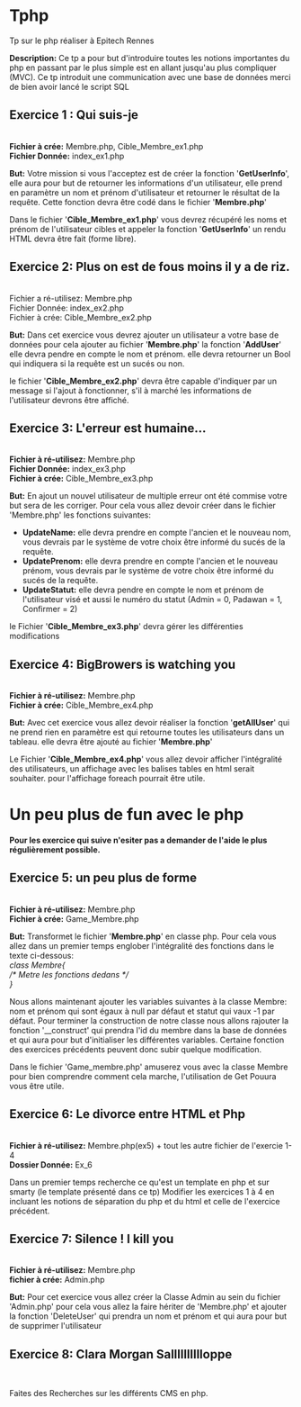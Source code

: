 # Tphp
Tp sur le php réaliser à Epitech Rennes 

<strong>Description:</strong> Ce tp a pour but d'introduire toutes les notions importantes du php en passant par le plus simple est en allant jusqu'au plus compliquer (MVC). Ce tp introduit une communication avec une base de données merci de bien avoir lancé le script SQL

<h2>Exercice 1 : Qui suis-je</h2><br/>
<strong>Fichier à crée:</strong> Membre.php, Cible_Membre_ex1.php<br/>
<strong>Fichier Donnée:</strong> index_ex1.php

<strong>But:</strong> Votre mission si vous l'acceptez est de créer la fonction '<strong>GetUserInfo</strong>', elle aura pour but de retourner les informations d'un utilisateur, elle prend en paramètre un nom et prénom d'utilisateur et retourner le résultat de la requête. Cette fonction devra être codé dans le fichier '<strong>Membre.php</strong>'

Dans le fichier '<strong>Cible_Membre_ex1.php</strong>' vous devrez récupéré les noms et prénom de l'utilisateur cibles et appeler la fonction '<strong>GetUserInfo</strong>' un rendu HTML devra être fait (forme libre).

<h2>Exercice 2: Plus on est de fous moins il y a de riz.</h2><br/>
</strong>Fichier a ré-utilisez:</stron> Membre.php<br/>
</strong>Fichier Donnée:</stron> index_ex2.php<br/>
</strong>Fichier à crée:</stron> Cible_Membre_ex2.php<br/>

<strong>But:</strong> Dans cet exercice vous devrez ajouter un utilisateur a votre base de données pour cela ajouter au fichier '<strong>Membre.php</strong>'  la fonction '<strong>AddUser</strong>' elle devra pendre en compte le nom et prénom. elle devra retourner un Bool qui indiquera si la requête est un sucés ou non.

le fichier '<strong>Cible_Membre_ex2.php</strong>' devra être capable d'indiquer par un message si l'ajout à fonctionner, s'il à marché les informations de l'utilisateur devrons être affiché.

<h2>Exercice 3: L'erreur est humaine...</h2><br/>
<strong>Fichier à ré-utilisez:</strong> Membre.php<br/>
<strong>Fichier Donnée:</strong> index_ex3.php<br/>
<strong>Fichier à crée:</strong> Cible_Membre_ex3.php<br/>

<strong>But:</strong> En ajout un nouvel utilisateur de multiple erreur ont été commise votre but sera de les corriger. Pour cela vous allez devoir créer dans le fichier 'Membre.php' les fonctions suivantes:
 - <strong>UpdateName:</strong> elle devra prendre en compte l'ancien et le nouveau nom, vous devrais par le système de votre choix être informé du sucés de la requête. 
 - <strong>UpdatePrenom:</strong> elle devra prendre en compte l'ancien et le nouveau prénom, vous devrais par le système de votre choix être informé du sucés de la requête. 
 - <strong>UpdateStatut:</strong> elle devra pendre en compte le nom et prénom de l'utilisateur visé et aussi le numéro du statut (Admin = 0, Padawan = 1, Confirmer = 2)

le Fichier '<strong>Cible_Membre_ex3.php</strong>' devra gérer les différenties modifications

<h2>Exercice 4: BigBrowers is watching you</h2><br/>
<strong>Fichier à ré-utilisez:</strong> Membre.php<br/>
<strong>Fichier à crée:</strong> Cible_Membre_ex4.php<br/>

<strong>But:</strong> Avec cet exercice vous allez devoir réaliser la fonction '<strong>getAllUser</strong>' qui ne prend rien en paramètre est qui retourne toutes les utilisateurs dans un tableau. elle devra être ajouté au fichier '<strong>Membre.php</strong>'

Le Fichier '<strong>Cible_Membre_ex4.php</strong>' vous allez devoir afficher l'intégralité des utilisateurs, un affichage avec les balises tables en html serait souhaiter. pour l'affichage foreach pourrait être utile.

<h1>Un peu plus de fun avec le php</h1>

<h4>Pour les exercice qui suive n'esiter pas a demander de l'aide le plus régulièrement possible.</h4>


<h2>Exercice 5: un peu plus de forme</h2><br/>
<strong>Fichier à ré-utilisez:</strong> Membre.php<br/>
<strong>Fichier à crée:</strong> Game_Membre.php<br/>

<strong>But:</strong> Transformet le fichier '<strong>Membre.php</strong>'  en classe php. Pour cela vous allez dans un premier temps englober l'intégralité des fonctions dans le texte ci-dessous:<br/>
<em>class Membre{<br/>/* Metre les fonctions dedans */<br/>}<br/></em>

Nous allons maintenant ajouter les variables suivantes à la classe Membre: nom et prénom qui sont égaux à null par défaut et statut qui vaux -1 par défaut. Pour terminer la construction de notre classe nous allons rajouter la fonction '__construct' qui prendra l'id du membre dans la base de données et qui aura pour but d'initialiser les différentes variables. Certaine fonction des exercices précédents peuvent donc subir quelque modification.

Dans le fichier '</strong>Game_membre.php</strong>' amuserez vous avec la classe Membre pour bien comprendre comment cela marche, l'utilisation de Get Pouura vous être utile.

<h2>Exercice 6: Le divorce entre HTML et Php</h2><br/>
<strong>Fichier à ré-utilisez:</strong> Membre.php(ex5) + tout les autre fichier de l'exercie 1-4<br/>
<strong>Dossier Donnée:</strong> Ex_6<br/>

Dans un premier temps  recherche ce qu'est un template en php et sur smarty (le template présenté dans ce tp) Modifier les exercices 1 à 4 en incluant les notions de séparation du php et du html et celle de l'exercice précédent.

<h2>Exercice 7: Silence ! I kill you</h2><br/>
<strong>Fichier à ré-utilisez:</strong> Membre.php</br>
<strong>fichier à crée:</strong> Admin.php</br>

<strong>But:</strong> Pour cet exercice vous allez créer la Classe Admin au sein du fichier 'Admin.php' pour cela vous allez la faire hériter de 'Membre.php' et ajouter la fonction 'DeleteUser' qui prendra un nom et prénom et qui aura pour but de supprimer l'utilisateur
<h2>Exercice 8: Clara Morgan Salllllllllloppe</h2><br/>

Faites des Recherches sur les différents CMS en php.
